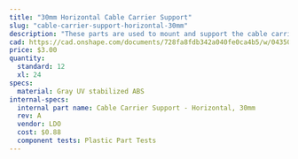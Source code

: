 ```yaml
---
title: "30mm Horizontal Cable Carrier Support"
slug: "cable-carrier-support-horizontal-30mm"
description: "These parts are used to mount and support the cable carriers. The gusset also functions as an area for cables, tubes, and the LED light strip to be routed through."
cad: https://cad.onshape.com/documents/728fa8fdb342a040fe0ca4b5/w/0435033a7c78b02e71d0f721/e/9a8696f9feb3e6ffe0afed84?renderMode=0&uiState=625db6cebefcf529eb98709c
price: $3.00
quantity:
  standard: 12
  xl: 24
specs:
  material: Gray UV stabilized ABS
internal-specs:
  internal part name: Cable Carrier Support - Horizontal, 30mm
  rev: A
  vendor: LDO
  cost: $0.88
  component tests: Plastic Part Tests
---
```

